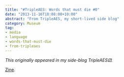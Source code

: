 ```yaml
---
title: "#TripleAES: Words that must die #0"
date: "2013-11-16T18:08:00+10:00"
abstract: "From TripleAES, my short-lived side blog"
category: Museum
tag:
- media
- language
- words-that-must-die
- from-tripleaes
---
```

*This originally appeared in my side-blog TripleAES⚂.*

[Zine](https://en.wikipedia.org/wiki/Zine).

